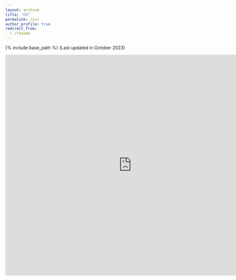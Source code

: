 ```yaml
---
layout: archive
title: "CV"
permalink: /cv/
author_profile: true
redirect_from:
  - /resume
---
```


{% include base_path %}
(Last updated in October 2023)
<!-- This is a comment -->
<!---<embed src="https://github.com/vanshajkhattar/vanshajkhattar.github.io/blob/master/Vanshaj_CV.pdf" width="800px" height="700px" /> --->
<embed src="https://raw.githubusercontent.com/vanshajkhattar/vanshajkhattar.github.io/master/Khattar_resume_Nov12.pdf" width="800px" height="700px" />

